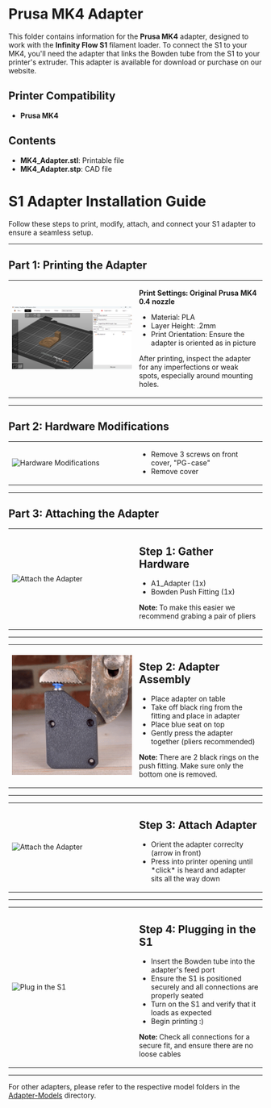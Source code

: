 # Prusa MK4 Adapter

This folder contains information for the **Prusa MK4** adapter, designed to work with the **Infinity Flow S1** filament loader. To connect the S1 to your MK4, you'll need the adapter that links the Bowden tube from the S1 to your printer's extruder. This adapter is available for download or purchase on our website.

## Printer Compatibility
- **Prusa MK4**

## Contents
- **MK4_Adapter.stl**: Printable file
- **MK4_Adapter.stp**: CAD file

# S1 Adapter Installation Guide

Follow these steps to print, modify, attach, and connect your S1 adapter to ensure a seamless setup.

---

## Part 1: Printing the Adapter

<table>
  <tr>
    <td width="50%">
      <img src="./images/adapter_slice.png" alt="Print the Adapter" width="100%">
    </td>
    <td width="50%">
      <p><strong>Print Settings: Original Prusa MK4 0.4 nozzle</strong></p>
      <ul>
        <li>Material: PLA</li>
        <li>Layer Height: .2mm</li>
        <li>Print Orientation: Ensure the adapter is oriented as in picture</li>
      </ul>
      <p>After printing, inspect the adapter for any imperfections or weak spots, especially around mounting holes.</p>
    </td>
  </tr>
</table>

---

## Part 2: Hardware Modifications

<table>
  <tr>
    <td width="50%">
      <img src="add-image-location-here" alt="Hardware Modifications" width="100%">
    </td>
    <td width="50%">
      <ul>
        <li>Remove 3 screws on front cover, "PG-case"</li>
        <li>Remove cover</li>
      </ul>
    </td>
  </tr>
</table>

---

## Part 3: Attaching the Adapter

<table>
  <tr>
    <td width="50%">
      <img src="./images/P3S1.png" alt="Attach the Adapter" width="100%">
    </td>
    <td width="50%">
    <p><h2>Step 1: Gather Hardware</h2></p>
      <ul>
        <li>A1_Adapter (1x)</li>
        <li>Bowden Push Fitting (1x)</li>
      </ul>
      <p><strong>Note:</strong> To make this easier we recommend grabing a pair of pliers</p>
    </td>
  </tr>
</table>

---

<table>
  <tr>
    <td width="50%">
      <img src="./images/P3S2.gif" alt="Attach the Adapter" width="100%">
    </td>
    <td width="50%">
    <p><h2>Step 2: Adapter Assembly</h2></p>
      <ul>
        <li>Place adapter on table</li>
        <li>Take off black ring from the fitting and place in adapter</li>
        <li>Place blue seat on top</li>
        <li>Gently press the adapter together (pliers recommended)</li>
      </ul>
      <p><strong>Note:</strong> There are 2 black rings on the push fitting. Make sure only the bottom one is removed.</p>
    </td>
  </tr>
</table>

---

<table>
  <tr>
    <td width="50%">
      <img src="add-image-location-here" alt="Attach the Adapter" width="100%">
    </td>
    <td width="50%">
    <p><h2>Step 3: Attach Adapter</h2></p>
      <ul>
        <li> Orient the adapter correclty (arrow in front)</li>
        <li> Press into printer opening until *click* is heard and adapter sits all the way down</li>
      </ul>
    </td>
  </tr>
</table>

---

<table>
  <tr>
    <td width="50%">
      <img src="add-image-location-here" alt="Plug in the S1" width="100%">
    </td>
    <td width="50%">
    <p><h2>Step 4: Plugging in the S1</h2></p>
      <ul>
        <li>Insert the Bowden tube into the adapter's feed port</li>
        <li>Ensure the S1 is positioned securely and all connections are properly seated</li>
        <li>Turn on the S1 and verify that it loads as expected</li>
        <li>Begin printing :)</li>
      </ul>
      <p><strong>Note:</strong> Check all connections for a secure fit, and ensure there are no loose cables</p>
    </td>
  </tr>
</table>

---

For other adapters, please refer to the respective model folders in the [Adapter-Models](../../) directory.